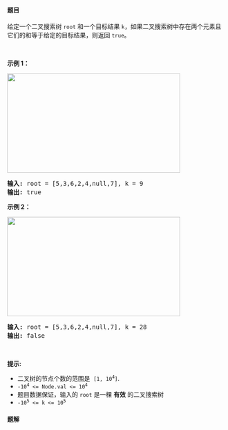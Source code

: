 #### 题目
<p>给定一个二叉搜索树 <code>root</code> 和一个目标结果 <code>k</code>，如果二叉搜索树中存在两个元素且它们的和等于给定的目标结果，则返回 <code>true</code>。</p>

<p>&nbsp;</p>

<p><strong>示例 1：</strong></p>
<img alt="" src="https://assets.leetcode.com/uploads/2020/09/21/sum_tree_1.jpg" style="height: 229px; width: 400px;" />
<pre>
<strong>输入:</strong> root = [5,3,6,2,4,null,7], k = 9
<strong>输出:</strong> true
</pre>

<p><strong>示例 2：</strong></p>
<img alt="" src="https://assets.leetcode.com/uploads/2020/09/21/sum_tree_2.jpg" style="height: 229px; width: 400px;" />
<pre>
<strong>输入:</strong> root = [5,3,6,2,4,null,7], k = 28
<strong>输出:</strong> false
</pre>

<p>&nbsp;</p>

<p><strong>提示:</strong></p>

<ul>
	<li>二叉树的节点个数的范围是&nbsp;&nbsp;<code>[1, 10<sup>4</sup>]</code>.</li>
	<li><code>-10<sup>4</sup>&nbsp;&lt;= Node.val &lt;= 10<sup>4</sup></code></li>
	<li>题目数据保证，输入的 <code>root</code> 是一棵 <strong>有效</strong> 的二叉搜索树</li>
	<li><code>-10<sup>5</sup>&nbsp;&lt;= k &lt;= 10<sup>5</sup></code></li>
</ul>


 #### 题解